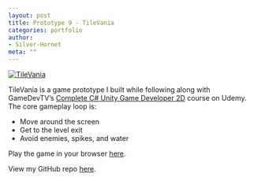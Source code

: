```yaml
---
layout: post
title: Prototype 9 - TileVania
categories: portfolio
author:
- Silver-Hornet
meta: ""
---
```


[![TileVania]({{site.url}}/tilevania.png)](https://play.unity.com/mg/other/gamedevtv-s-tilevania)

TileVania is a game prototype I built while following along with GameDevTV’s [Complete C# Unity Game Developer 2D](https://www.udemy.com/course/unitycourse/) course on Udemy. The core gameplay loop is:

- Move around the screen
- Get to the level exit
- Avoid enemies, spikes, and water

Play the game in your browser [here](https://play.unity.com/mg/other/gamedevtv-s-tilevania).

View my GitHub repo [here](https://github.com/silver-hornet/gamedevtv-tilevania).